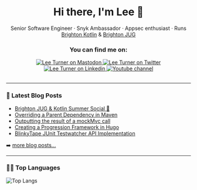<div align="center">

# Hi there, I'm Lee 👋

Senior Software Engineer · Snyk Ambassador · Appsec enthusiast ·
Runs [Brighton Kotlin](https://www.meetup.com/Brighton-Kotlin/) & [Brighton JUG](https://www.meetup.com/brighton-jug/)

### You can find me on:

<div align="center">
<a href="https://hachyderm.io/@leeturner">
    <img alt="Lee Turner on Mastodon" src="https://img.shields.io/badge/Mastodon-6364FF?style=for-the-badge&logo=Mastodon&logoColor=white">
</a>
<a href="https://twitter.com/leeturner">
    <img alt="Lee Turner on Twitter" src="https://img.shields.io/badge/Twitter-1DA1F2?style=for-the-badge&logo=twitter&logoColor=white">
</a>
<a href="https://www.linkedin.com/in/turnerlee/">
    <img alt="Lee Turner on Linkedin" src="https://img.shields.io/badge/LinkedIn-0077B5?style=for-the-badge&logo=linkedin&logoColor=white">
</a>
<a href="https://www.youtube.com/@leeturner">
    <img alt="Youtube channel" src="https://img.shields.io/badge/YouTube-FF0000?style=for-the-badge&logo=youtube&logoColor=white">
</a>
</div>
<br>
</div>

---

### 📕 Latest Blog Posts

<!-- BLOG-POST-LIST:START -->

- [Brighton JUG &amp; Kotlin Summer Social 🍺](https://leeturner.me/post/brighton-jug-kotlin-summer-social/)
- [Overriding a Parent Dependency in Maven](https://leeturner.me/post/overriding-a-dependency-in-maven/)
- [Outputting the result of a mockMvc call](https://leeturner.me/post/outputting-result-of-mockmvc/)
- [Creating a Progression Framework in Hugo](https://leeturner.me/post/hugo-progression-framework/)
- [BlinkyTape JUnit Testwatcher API Implementation](https://leeturner.me/post/blinkytape-junit-testwatcher/)

<!-- BLOG-POST-LIST:END -->

➡️ [more blog posts...](https://leeturner.me/)

---

### 👩‍💻 Top Languages

![Top Langs](https://github-readme-stats.vercel.app/api/top-langs/?username=leeturner&langs_count=8&layout=compact&theme=dark)
